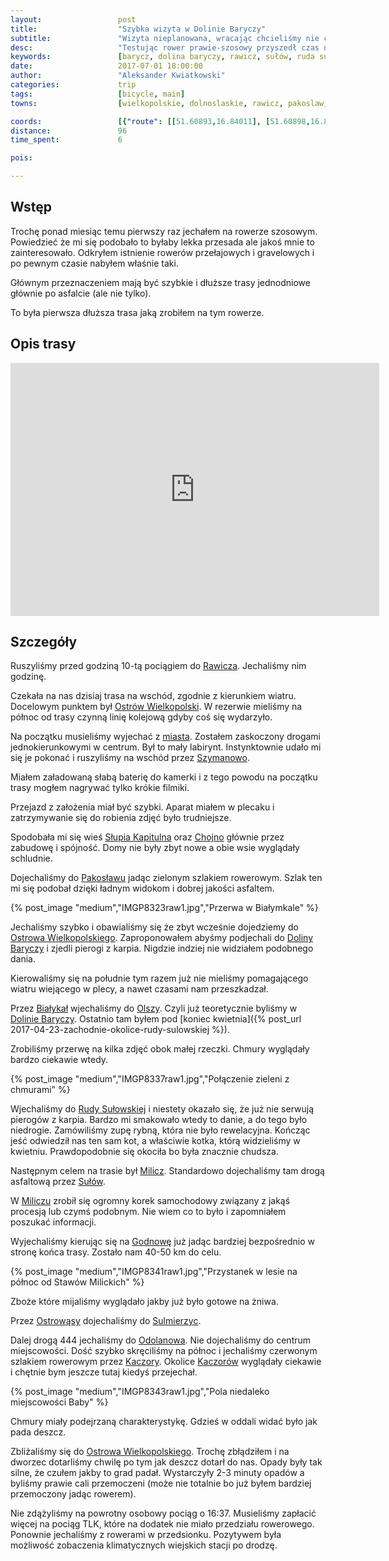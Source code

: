 ```yaml
---
layout:                 post
title:                  "Szybka wizyta w Dolinie Baryczy"
subtitle:               "Wizyta nieplanowana, wracając chcieliśmy nie czekać na pociąg, a się na niego ostatecznie spóźniliśmy"
desc:                   "Testując rower prawie-szosowy przyszedł czas na wybranie dłuższej trasy. Jest to opis szybkiego przejazdu z Rawicza na wschód gdzie przy okazji znaleźliśmy się w Dolinie Baryczy."
keywords:               [barycz, dolina baryczy, rawicz, sułów, ruda sułowska, stawy, milicz, sulmierzyce, chmury, ostrów wielkopolski]
date:                   2017-07-01 18:00:00
author:                 "Aleksander Kwiatkowski"
categories:             trip
tags:                   [bicycle, main]
towns:                  [wielkopolskie, dolnoslaskie, rawicz, pakoslaw, milicz, cieszkow, sulmierzyce, odolanow, ostrow_wielkopolski]

coords:                 [{"route": [[51.60893,16.84011], [51.60898,16.86552], [51.60482,16.89702], [51.60930,16.94869], [51.60557,16.97143], [51.62561,17.01040], [51.61911,17.02859], [51.61799,17.05040], [51.61095,17.05872], [51.60077,17.06061], [51.58414,17.05194], [51.54540,17.05572], [51.54134,17.06370], [51.52169,17.08069], [51.51128,17.11237], [51.51352,17.12352], [51.50300,17.16798], [51.50540,17.19742], [51.53056,17.23888], [51.52794,17.27072], [51.53985,17.26823], [51.56285,17.32548], [51.56290,17.33887], [51.57160,17.36539], [51.57373,17.40900], [51.57272,17.43131], [51.59256,17.46453], [51.60994,17.50985], [51.60584,17.53131], [51.60408,17.56813], [51.58771,17.64812], [51.58040,17.66503], [51.59144,17.66194], [51.59192,17.67233], [51.61586,17.67439], [51.62939,17.66846], [51.63642,17.69893], [51.63951,17.75944], [51.64452,17.80777], [51.64926,17.80579]], "type": "bicycle"}]
distance:               96
time_spent:             6

pois:

---
```


[wiki-rawicz]: https://pl.wikipedia.org/wiki/Rawicz
[wiki-ostrow-wielkopolski]: https://pl.wikipedia.org/wiki/Ostr%C3%B3w_Wielkopolski
[wiki-szymanowo]: https://pl.wikipedia.org/wiki/Szymanowo_(powiat_rawicki)
[wiki-slupia-kapitulna]: https://pl.wikipedia.org/wiki/S%C5%82upia_Kapitulna
[wiki-chojno]: https://pl.wikipedia.org/wiki/Chojno_(powiat_rawicki)
[wiki-pakoslaw]: https://pl.wikipedia.org/wiki/Pakos%C5%82aw_(powiat_rawicki)
[wiki-dolina-baryczy]: https://pl.wikipedia.org/wiki/Barycz_(rzeka)
[wiki-bialykal]: https://pl.wikipedia.org/wiki/Bia%C5%82yka%C5%82
[wiki-olsza]: https://pl.wikipedia.org/wiki/Olsza_(wojew%C3%B3dztwo_dolno%C5%9Bl%C4%85skie)
[wiki-ruda-sulowska]: https://pl.wikipedia.org/wiki/Ruda_Su%C5%82owska
[wiki-milicz]: https://pl.wikipedia.org/wiki/Milicz
[wiki-sulow]: https://pl.wikipedia.org/wiki/Su%C5%82%C3%B3w_(wie%C5%9B_w_wojew%C3%B3dztwie_dolno%C5%9Bl%C4%85skim)
[wiki-godnowa]: https://pl.wikipedia.org/wiki/Godnowa
[wiki-ostrowasy]: https://pl.wikipedia.org/wiki/Ostrow%C4%85sy_(wojew%C3%B3dztwo_dolno%C5%9Bl%C4%85skie)
[wiki-sulmierzyce]: https://pl.wikipedia.org/wiki/Sulmierzyce
[wiki-odolanow]: https://pl.wikipedia.org/wiki/Odolan%C3%B3w
[wiki-kaczory]: https://pl.wikipedia.org/wiki/Kaczory_(powiat_ostrowski)


Wstęp
-----

Trochę ponad miesiąc temu pierwszy raz jechałem na rowerze szosowym. Powiedzieć
że mi się podobało to byłaby lekka przesada ale jakoś mnie to zainteresowało.
Odkryłem istnienie rowerów przełajowych i gravelowych i po pewnym czasie
nabyłem właśnie taki.

Głównym przeznaczeniem mają być szybkie i dłuższe trasy jednodniowe głównie
po asfalcie (ale nie tylko).

To była pierwsza dłuższa trasa jaką zrobiłem na tym rowerze.

Opis trasy
----------

<iframe height='405' width='590' frameborder='0' allowtransparency='true' scrolling='no' src='https://www.strava.com/activities/1062687715/embed/c0b3f32c580b9bbd64e0ae1d69684ae0bf98c419'></iframe>

Szczegóły
---------

Ruszyliśmy przed godziną 10-tą pociągiem do [Rawicza][wiki-rawicz].
Jechaliśmy nim godzinę.

Czekała na nas dzisiaj trasa na wschód, zgodnie z kierunkiem wiatru.
Docelowym punktem był [Ostrów Wielkopolski][wiki-ostrow-wielkopolski].
W rezerwie mieliśmy na północ od trasy czynną linię kolejową gdyby
coś się wydarzyło.

Na początku musieliśmy wyjechać z [miasta][wiki-rawicz]. Zostałem zaskoczony
drogami jednokierunkowymi w centrum. Był to mały labirynt.
Instynktownie udało mi się
je pokonać i ruszyliśmy na wschód przez [Szymanowo][wiki-szymanowo].

Miałem załadowaną słabą baterię do kamerki i z tego powodu na początku trasy
mogłem nagrywać tylko krókie filmiki.

Przejazd z założenia miał być szybki. Aparat miałem w plecaku i
zatrzymywanie się do robienia zdjęć było trudniejsze.

Spodobała mi się wieś [Słupia Kapitulna][wiki-slupia-kapitulna] oraz
[Chojno][wiki-chojno] głównie przez zabudowę i spójność. Domy nie były
zbyt nowe a obie wsie wyglądały schludnie.

Dojechaliśmy do [Pakosławu][wiki-pakoslaw] jadąc zielonym szlakiem rowerowym.
Szlak ten mi się podobał dzięki ładnym widokom i dobrej jakości asfaltem.

{% post_image "medium","IMGP8323raw1.jpg","Przerwa w Białymkale" %}

Jechaliśmy szybko i obawialiśmy się że zbyt wcześnie dojedziemy do
[Ostrowa Wielkopolskiego][wiki-ostrow-wielkopolski]. Zaproponowałem abyśmy
podjechali do [Doliny Baryczy][wiki-dolina-baryczy] i zjedli pierogi z karpia.
Nigdzie indziej nie widziałem podobnego dania.

Kierowaliśmy się na południe tym razem już nie mieliśmy pomagającego wiatru
wiejącego w plecy, a nawet czasami nam przeszkadzał.

Przez [Białykał][wiki-bialykal] wjechaliśmy do [Olszy][wiki-olsza].
Czyli już teoretycznie byliśmy w [Dolinie Baryczy][wiki-dolina-baryczy].
Ostatnio tam byłem pod
[koniec kwietnia]({% post_url 2017-04-23-zachodnie-okolice-rudy-sulowskiej %}).

Zrobiliśmy przerwę na kilka zdjęć obok małej rzeczki. Chmury wyglądały bardzo
ciekawie wtedy.

{% post_image "medium","IMGP8337raw1.jpg","Połączenie zieleni z chmurami" %}

Wjechaliśmy do [Rudy Sułowskiej][wiki-ruda-sulowska] i niestety okazało się,
że już nie serwują pierogów z karpia. Bardzo mi smakowało wtedy to danie, a do tego
było niedrogie. Zamówiliśmy zupę rybną, która nie było rewelacyjna.
Kończąc jeść odwiedził nas ten sam kot, a właściwie kotka,
którą widzieliśmy w kwietniu. Prawdopodobnie się okociła bo była znacznie
chudsza.

Następnym celem na trasie był [Milicz][wiki-milicz]. Standardowo dojechaliśmy
tam drogą asfaltową przez [Sułów][wiki-sulow].

W [Miliczu][wiki-milicz] zrobił się ogromny korek samochodowy związany z
jakąś procesją lub czymś podobnym. Nie wiem co to było i zapomniałem
poszukać informacji.

Wyjechaliśmy kierując się na [Godnowę][wiki-godnowa] już jadąc bardziej
bezpośrednio w stronę końca trasy. Zostało nam 40-50 km do celu.

{% post_image "medium","IMGP8341raw1.jpg","Przystanek w lesie na północ od Stawów Milickich" %}

Zboże które mijaliśmy wyglądało jakby już było gotowe na żniwa.

Przez [Ostrowąsy][wiki-ostrowasy] dojechaliśmy do [Sulmierzyc][wiki-sulmierzyce].

Dalej drogą 444 jechaliśmy do [Odolanowa][wiki-odolanow]. Nie dojechaliśmy do
centrum miejscowości. Dość szybko skręciliśmy na północ i jechaliśmy czerwonym szlakiem
rowerowym przez [Kaczory][wiki-kaczory].
Okolice [Kaczorów][wiki-kaczory] wyglądały ciekawie i chętnie bym jeszcze tutaj
kiedyś przejechał.

{% post_image "medium","IMGP8343raw1.jpg","Pola niedaleko miejscowości Baby" %}

Chmury miały podejrzaną charakterystykę. Gdzieś w oddali widać było jak pada
deszcz.

Zbliżaliśmy się do [Ostrowa Wielkopolskiego][wiki-ostrow-wielkopolski].
Trochę zbłądziłem i na dworzec dotarliśmy chwilę po tym jak deszcz dotarł
do nas. Opady były tak silne, że czułem jakby to grad padał.
Wystarczyły 2-3
minuty opadów a byliśmy prawie cali przemoczeni
(może nie totalnie bo już byłem bardziej przemoczony jadąc rowerem).

Nie zdążyliśmy na powrotny osobowy pociąg o 16:37. Musieliśmy zapłacić więcej
na pociąg TLK, które na dodatek nie miało przedziału rowerowego.
Ponownie jechaliśmy z rowerami
w przedsionku. Pozytywem była możliwość zobaczenia klimatycznych
wiejskich stacji po drodzę.
